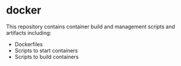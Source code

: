 # docker

This repository contains container build and management scripts and artifacts including:

* Dockerfiles
* Scripts to start containers
* Scripts to build containers
